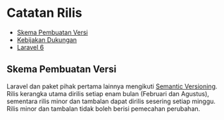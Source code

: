 # Catatan Rilis
- [Skema Pembuatan Versi]()
- [Kebijakan Dukungan]()
- [Laravel 6]()

## Skema Pembuatan Versi
Laravel dan paket pihak pertama lainnya mengikuti [Semantic Versioning](https://semver.org/). Rilis kerangka utama dirilis setiap enam bulan (Februari dan Agustus), sementara rilis minor dan tambalan dapat dirilis sesering setiap minggu. Rilis minor dan tambalan tidak boleh berisi pemecahan perubahan.
